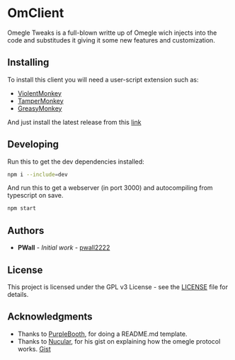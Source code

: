 # OmClient

Omegle Tweaks is a full-blown writte up of Omegle wich injects into the code and substitudes it giving it some new features and customization.

## Installing

To install this client you will need a user-script extension such as:

- [ViolentMonkey](https://violentmonkey.github.io/)
- [TamperMonkey](https://www.tampermonkey.net/index.php)
- [GreasyMonkey](https://addons.mozilla.org/en-US/firefox/addon/greasemonkey/)

And just install the latest release from this [link](https://github.com/pwall2222/OmClient/raw/release/javascript/omclient.user.js)

## Developing

Run this to get the dev dependencies installed:

```bash
npm i --include=dev
```

And run this to get a webserver (in port 3000) and autocompiling from typescript on save.

```bash
npm start
```

## Authors

- **PWall** - _Initial work_ - [pwall2222](https://github.com/pwall2222)

## License

This project is licensed under the GPL v3 License - see the [LICENSE](LICENSE) file for details.

## Acknowledgments

- Thanks to [PurpleBooth](https://github.com/PurpleBooth), for doing a README.md template.
- Thanks to [Nucular](https://github.com/nucular), for his gist on explaining how the omegle protocol works. [Gist](https://gist.github.com/nucular/e19264af8d7fc8a26ece)
